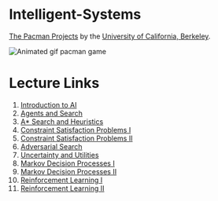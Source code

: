 # Intelligent-Systems

[The Pacman Projects](https://inst.eecs.berkeley.edu/~cs188/sp19/projects.html) by the [University of California, Berkeley](http://berkeley.edu/).

![Animated gif pacman game](http://ai.berkeley.edu/images/pacman_game.gif)

# Lecture Links

<ol>
  <li><a href="https://youtu.be/J6PBD-wNEDs" target="_blank">Introduction to AI</a></li>
  <li><a href="https://youtu.be/afwPe_OqPX0" target="_blank">Agents and Search</a></li>
  <li><a href="https://youtu.be/OGcG4jSKOVA" target="_blank">A* Search and Heuristics</a></li>
  <li><a href="https://youtu.be/hegL0V4ckco" target="_blank">Constraint Satisfaction Problems I</a></li>
  <li><a href="https://youtu.be/LajAWn51HmE" target="_blank">Constraint Satisfaction Problems II</a></li>
  <li><a href="https://youtu.be/cwbjLIahbv8" target="_blank">Adversarial Search</a></li>
  <li><a href="https://youtu.be/GevK0-9n24g" target="_blank">Uncertainty and Utilities</a></li>
  <li><a href="https://youtu.be/wKx4MuLfe0M" target="_blank">Markov Decision Processes I</a></li>
  <li><a href="https://youtu.be/2M7mv4-BPCg" target="_blank">Markov Decision Processes II</a></li>
  <li><a href="https://youtu.be/hsz0zq6AXGE" target="_blank">Reinforcement Learning I</a></li>
  <li><a href="https://youtu.be/R0vTZp0ve4s" target="_blank">Reinforcement Learning II</a></li>
</ol>
